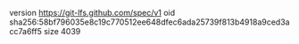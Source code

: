 version https://git-lfs.github.com/spec/v1
oid sha256:58bf796035e8c19c770512ee648dfec6ada25739f813b4918a9ced3acc7a6ff5
size 4039
